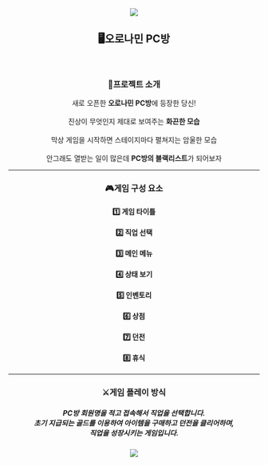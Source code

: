<div align = "center"> 
<img src="https://capsule-render.vercel.app/api?type=waving&color=000000&height=120&section=header" />

<h2>🖥오로나민 PC방</h2>
<br>
<h3> 📢프로젝트 소개 </h3>
새로 오픈한 <b>오로나민 PC방</b>에 등장한 당신!<br><br>
진상이 무엇인지 제대로 보여주는 <b>화끈한 모습</b><br><br>
막상 게임을 시작하면 스테이지마다 펼쳐지는 암울한 모습<br><br>
안그래도 열받는 일이 많은데 <b>PC방의 블랙리스트</b>가 되어보자

---

<h3>🎮게임 구성 요소</h3>

<h4>
1️⃣ 게임 타이틀<br><br>
2️⃣ 직업 선택<br><br>
3️⃣ 메인 메뉴<br><br>
4️⃣ 상태 보기<br><br>
5️⃣ 인벤토리<br><br>
6️⃣ 상점<br><br>
7️⃣ 던전<br><br>
8️⃣ 휴식<br></h4>

---

<h3>⚔게임 플레이 방식</h3>
<h5>
    PC방 회원명을 적고 접속해서 직업을 선택합니다.<br>
    초기 지급되는 골드를 이용하여 아이템을 구매하고 던전을 클리어하며,<br>
    직업을 성장시키는 게임입니다.<br>
</h5>

<img src="https://capsule-render.vercel.app/api?type=waving&color=000000&height=120&section=footer" />
</div>

